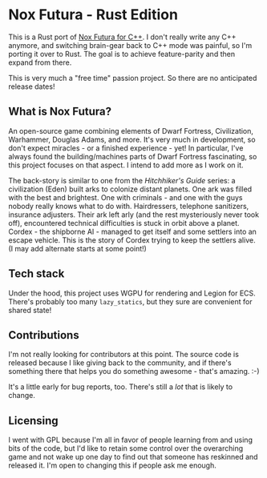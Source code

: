 # Nox Futura - Rust Edition

This is a Rust port of [Nox Futura for C++](https://github.com/thebracket/bgame). I don't really write any C++ anymore, and switching brain-gear back to C++ mode was painful, so I'm porting it over to Rust. The goal is to achieve feature-parity and then expand from there.

This is very much a "free time" passion project. So there are no anticipated release dates!

## What is Nox Futura?

An open-source game combining elements of Dwarf Fortress, Civilization, Warhammer, Douglas Adams, and more. It's very much in development, so don't expect miracles - or a finished experience - yet! In particular, I've always found the building/machines parts of Dwarf Fortress fascinating, so this project focuses on that aspect. I intend to add more as I work on it.

The back-story is similar to one from the *Hitchhiker's Guide* series: a civilization (Eden) built arks to colonize distant planets. One ark was filled with the best and brightest. One with criminals - and one with the guys nobody really knows what to do with. Hairdressers, telephone sanitizers, insurance adjusters. Their ark left arly (and the rest mysteriously never took off), encountered technical difficulties is stuck in orbit above a planet. Cordex - the shipborne AI - managed to get itself and some settlers into an escape vehicle. This is the story of Cordex trying to keep the settlers alive. (I may add alternate starts at some point!)

## Tech stack

Under the hood, this project uses WGPU for rendering and Legion for ECS. There's probably too many `lazy_statics`, but they sure are convenient for shared state!

## Contributions

I'm not really looking for contributors at this point. The source code is released because I like giving back to the community, and if there's something there that helps you do something awesome - that's amazing. :-)

It's a little early for bug reports, too. There's still a *lot* that is likely to change.

## Licensing

I went with GPL because I'm all in favor of people learning from and using bits of the code, but I'd like to retain some control over the overarching game and not wake up one day to find out that someone has reskinned and released it. I'm open to changing this if people ask me enough.
